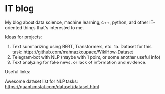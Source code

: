 # IT blog
My blog about data science, machine learning, c++, python, and other IT-oriented things that's interested to me.

Ideas for projects:

1. Text summarizing using BERT, Transformers, etc.
1a. Dataset for this task: https://github.com/mahnazkoupaee/WikiHow-Dataset
2. Telegram-bot with NLP (maybe with 1 point, or some another useful info)
3. Text analyzing for fake news, or lack of information and evidence.

Useful links:

Awesome dataset list for NLP tasks:
https://quantumstat.com/dataset/dataset.html

